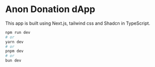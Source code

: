 # Anon Donation dApp

This app is built using Next.js, tailwind css and Shadcn in TypeScript.


```bash
npm run dev
# or
yarn dev
# or
pnpm dev
# or
bun dev
```

